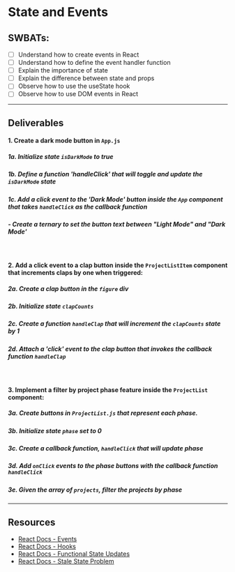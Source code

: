# State and Events

## SWBATs:

- [ ] Understand how to create events in React
- [ ] Understand how to define the event handler function
- [ ] Explain the importance of state
- [ ] Explain the difference between state and props
- [ ] Observe how to use the useState hook
- [ ] Observe how to use DOM events in React

*** 

## Deliverables

#### 1. Create a dark mode button in `App.js` 

##### 1a. Initialize state `isDarkMode` to true

##### 1b. Define a function 'handleClick' that will toggle and update the `isDarkMode` state

##### 1c. Add a click event to the 'Dark Mode' button inside the `App` component that takes `handleClick` as the callback function

##### - Create a ternary to set the button text between "Light Mode" and "Dark Mode'

<br />

#### 2. Add a click event to a clap button inside the `ProjectListItem` component that increments claps by one when triggered:

##### 2a. Create a clap button in the `figure` div 
##### 2b. Initialize state `clapCounts`

##### 2c. Create a function `handleClap` that will increment the `clapCounts` state by 1

##### 2d. Attach a 'click' event to the clap button that invokes the callback function `handleClap`

<br />

#### 3. Implement a filter by project phase feature inside the `ProjectList` component:

##### 3a. Create buttons in `ProjectList.js` that represent each phase.
##### 3b. Initialize state `phase` set to 0

##### 3c. Create a callback function, `handleClick` that will update phase

##### 3d.  Add `onClick` events to the phase buttons with the callback function `handleClick`

##### 3e. Given the array of `projects`, filter the projects by phase

***
## Resources

- [React Docs - Events](https://reactjs.org/docs/events.html)
- [React Docs - Hooks](https://reactjs.org/docs/hooks-overview.html)
- [React Docs - Functional State Updates](https://reactjs.org/docs/hooks-reference.html#functional-updates)
- [React Docs - Stale State Problem](https://reactjs.org/docs/hooks-faq.html#why-am-i-seeing-stale-props-or-state-inside-my-function)
